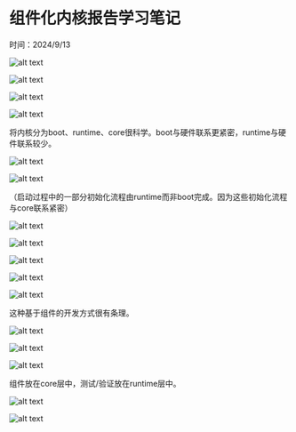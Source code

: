 # 组件化内核报告学习笔记

时间：2024/9/13

![alt text](image.png)

![alt text](image-1.png)

![alt text](image-2.png)

![alt text](image-3.png)

将内核分为boot、runtime、core很科学。boot与硬件联系更紧密，runtime与硬件联系较少。

![alt text](image-4.png)

![alt text](image-5.png)

（启动过程中的一部分初始化流程由runtime而非boot完成。因为这些初始化流程与core联系紧密）

![alt text](image-6.png)

![alt text](image-7.png)

![alt text](image-8.png)

![alt text](image-9.png)

![alt text](image-10.png)

这种基于组件的开发方式很有条理。

![alt text](image-11.png)

![alt text](image-12.png)

![alt text](image-13.png)

组件放在core层中，测试/验证放在runtime层中。

![alt text](image-14.png)

![alt text](image-15.png)